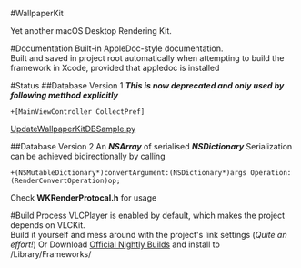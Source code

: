 #WallpaperKit

Yet another macOS Desktop Rendering Kit.  

#Documentation
Built-in AppleDoc-style documentation.  
Built and saved in project root automatically when attempting to build the framework in Xcode, provided that appledoc is installed

#Status
##Database Version 1
***This is now deprecated and only used by following metthod explicitly***

```
+[MainViewController CollectPref]
```
[UpdateWallpaperKitDBSample.py](https://gist.github.com/Naville/b7b635d82ba520044be031a297efa008)

##Database Version 2
An ***NSArray*** of serialised ***NSDictionary***
Serialization can be achieved bidirectionally by calling 
```
+(NSMutableDictionary*)convertArgument:(NSDictionary*)args Operation:(RenderConvertOperation)op;  
```
Check **WKRenderProtocal.h** for usage



#Build Process
VLCPlayer is enabled by default, which makes the project depends on VLCKit.  
Build it yourself and mess around with the project's link settings (*Quite an effort!*)
Or Download [Official Nightly Builds](https://nightlies.videolan.org/build/macosx-intel/) and install to /Library/Frameworks/

